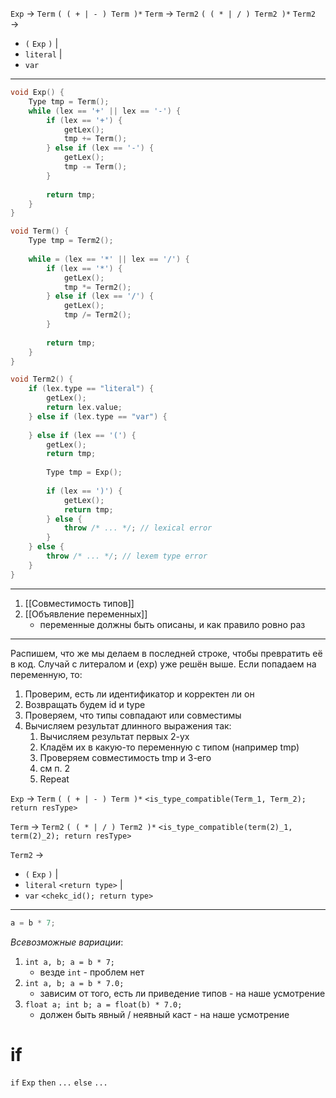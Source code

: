`Exp` $\rightarrow$ `Term` `( ( + | - ) Term )*`
`Term` $\rightarrow$ `Term2` `( ( * | / ) Term2 )*`
`Term2` $\rightarrow$
- `(` `Exp` `)` |
- `literal` |
- `var`

---

```cpp
void Exp() {
	Type tmp = Term();
	while (lex == '+' || lex == '-') {
		if (lex == '+') {
			getLex();
			tmp += Term();
		} else if (lex == '-') {
			getLex();
			tmp -= Term();
		}
		
		return tmp;
	}
}

void Term() {
	Type tmp = Term2();
	
	while = (lex == '*' || lex == '/') {
		if (lex == '*') {
			getLex();
			tmp *= Term2();
		} else if (lex == '/') {
			getLex();
			tmp /= Term2();
		}
		
		return tmp;
	}
}

void Term2() {
	if (lex.type == "literal") {
		getLex();
		return lex.value;
	} else if (lex.type == "var") {
		
	} else if (lex == '(') {
		getLex();
		return tmp;
		
		Type tmp = Exp();
		
		if (lex == ')') {
			getLex();
			return tmp;
		} else {
			throw /* ... */; // lexical error
		}
	} else {
		throw /* ... */; // lexem type error
	}
}
```

---

1) [[Совместимость типов]]
2) [[Объявление переменных]]
	- переменные должны быть описаны, и как правило ровно раз



---

Распишем, что же мы делаем в последней строке, чтобы превратить её в код. Случай с литералом и (exp) уже решён выше. 
Если попадаем на переменную, то:
1) Проверим, есть ли идентификатор и корректен ли он
2) Возвращать будем id и type
3) Проверяем, что типы совпадают или совместимы
4) Вычисляем результат длинного выражения так:
	1) Вычисляем результат первых 2-ух
	2) Кладём их в какую-то переменную с типом (например tmp)
	3) Проверяем совместимость tmp и 3-его
	4) см п. 2
	5) Repeat

`Exp` $\rightarrow$ `Term` `( ( + | - ) Term )*` `<is_type_compatible(Term_1, Term_2); return resType>`

`Term` $\rightarrow$ `Term2` `( ( * | / ) Term2 )*` `<is_type_compatible(term(2)_1, term(2)_2); return resType>`

`Term2` $\rightarrow$
- `(` `Exp` `)` |
- `literal` `<return type>` |
- `var` `<chekc_id(); return type>`

---

```cpp
a = b * 7;
```
*Всевозможные вариации*:
1) `int a, b; a = b * 7;`
	- везде `int` - проблем нет
2) `int a, b; a = b * 7.0;`
	- зависим от того, есть ли приведение типов - на наше усмотрение
3) `float a; int b; a = float(b) * 7.0;`
	- должен быть явный / неявный каст - на наше усмотрение

# if
`if` `Exp` `then` `...` `else` `...`


